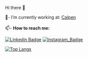  <!-- [![profile](https://cr-ss-service.azurewebsites.net/api/ScreenShot?widget=summary&username=Esqulo)]() -->

Hi there 👋

💼- I’m currently working at: <!-- [![Calpen](https://www.calpen.com.br/wp-content/uploads/2021/06/LOGO-CALPEN.svg) --> [Calpen](https://www.calpen.com.br/)<br/>
<br/>
📫- <b>How to reach me:</b> <br/>


[![Linkedin Badge](https://img.shields.io/badge/%20-LinkedIn-blue?style=for-the-badge&logo=linkedin)](https://www.linkedin.com/in/juancunha2000/)
[![Instagram_Badge](https://img.shields.io/badge/-Instagram-ddd?style=for-the-badge&logo=instagram)](https://www.instagram.com/juan_edc/)

<!--- 🌱 I’m currently learning ...
 👯 I’m looking to collaborate on ...
 🤔 I’m looking for help with ...
 💬 Ask me about ...
- 😄 Pronouns: ...
- ⚡ Fun fact: ...-->

<!-- [![Juan's github stats](https://github-readme-stats.vercel.app/api?username=Esqulo&show_icons=true&theme=radical)](https://github.com/anuraghazra/github-readme-stats) -->

<!-- [![stats](https://cr-skills-chart-widget.azurewebsites.net/api/api?username=Esqulo)]() -->
[![Top Langs](https://github-readme-stats.vercel.app/api/top-langs/?username=Esqulo&layout=compact&theme=tokyonight)](https://github.com/anuraghazra/github-readme-stats)
